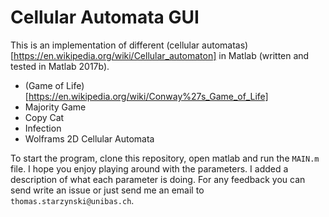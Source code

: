 # Cellular Automata GUI

This is an implementation of different (cellular automatas)[https://en.wikipedia.org/wiki/Cellular_automaton] in Matlab (written and tested in Matlab 2017b). 
- (Game of Life)[https://en.wikipedia.org/wiki/Conway%27s_Game_of_Life]
- Majority Game
- Copy Cat
- Infection
- Wolframs 2D Cellular Automata

To start the program, clone this repository, open matlab and run the `MAIN.m` file. I hope you enjoy playing around with the parameters. I added a description of what each parameter is doing. For any feedback you can send write an issue or just send me an email to `thomas.starzynski@unibas.ch`. 
